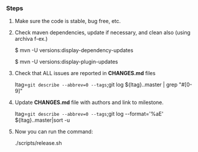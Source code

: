 ### Steps

1. Make sure the code is stable, bug free, etc.

2. Check maven dependencies, update if necessary, and clean also (using archiva f-ex.)


    $ mvn -U versions:display-dependency-updates

    $ mvn -U versions:display-plugin-updates


3. Check that ALL issues are reported in **CHANGES.md** files


    ltag=`git describe --abbrev=0 --tags`;git log ${ltag}..master | grep "#[0-9]"


4. Update **CHANGES.md** file with authors and link to milestone.


    ltag=`git describe --abbrev=0 --tags`;git log --format='%aE' ${ltag}..master|sort -u

5. Now you can run the command: 


    ./scripts/release.sh